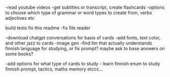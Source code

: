 -read youtube videos -get subtitles or transcript, create flashcards
-options to choose which type of grammar or word types to create from, verbs adjectives etc 

build tests
fix this readme 
-fix file reader

-download chatgpt conversations for basis of cards
-add fonts, text color, and other jazz to cards
-image gen
-find llm that actually understands finnish language for studying, or fix prompt? maybe ask to base answers on some books?

-add options for what type of cards to study - learn finnish enum to study finnish prompt, tactics, maths memory etccc...